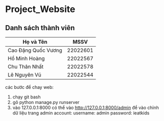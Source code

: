 # Project_Website

## Danh sách thành viên
| Họ và Tên           | MSSV     |
|---------------------|----------|
| Cao Đặng Quốc Vương | 22022601 |
| Hồ Minh Hoàng       | 22022567 |
| Chu Thân Nhất       | 22022578 |
| Lê Nguyên Vũ        | 22022544 |

các bước để chay web:
1. chạy git bash
2. gõ python manage.py runserver
3. vào 127.0.0.1:8000
có thể vào http://127.0.0.1:8000/admin để vào chỉnh dữ liệu trang
admin account:
username: admin
password: ieatkids


